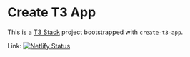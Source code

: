 # Create T3 App

This is a [T3 Stack](https://create.t3.gg/) project bootstrapped with `create-t3-app`.

Link: [![Netlify Status](https://api.netlify.com/api/v1/badges/ded7824b-85b2-4dc4-a80a-bdd38e80d56d/deploy-status)](https://app.netlify.com/sites/dandrive-clone/deploys)

